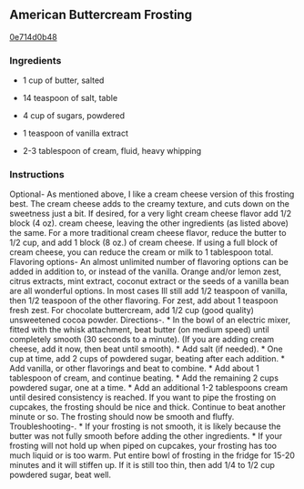 ## American Buttercream Frosting

[0e714d0b48](http://www.food.com/recipe/american-buttercream-frosting-522149)

### Ingredients

 - 1 cup of butter, salted

 - 14 teaspoon of salt, table

 - 4 cup of sugars, powdered

 - 1 teaspoon of vanilla extract

 - 2-3 tablespoon of cream, fluid, heavy whipping

### Instructions

Optional- As mentioned above, I like a cream cheese version of this frosting best. The cream cheese adds to the creamy texture, and cuts down on the sweetness just a bit. If desired, for a very light cream cheese flavor add 1/2 block (4 oz). cream cheese, leaving the other ingredients (as listed above) the same. For a more traditional cream cheese flavor, reduce the butter to 1/2 cup, and add 1 block (8 oz.) of cream cheese. If using a full block of cream cheese, you can reduce the cream or milk to 1 tablespoon total. Flavoring options- An almost unlimited number of flavoring options can be added in addition to, or instead of the vanilla. Orange and/or lemon zest, citrus extracts, mint extract, coconut extract or the seeds of a vanilla bean are all wonderful options. In most cases Ill still add 1/2 teaspoon of vanilla, then 1/2 teaspoon of the other flavoring. For zest, add about 1 teaspoon fresh zest. For chocolate buttercream, add 1/2 cup (good quality) unsweetened cocoa powder. Directions-. * In the bowl of an electric mixer, fitted with the whisk attachment, beat butter (on medium speed) until completely smooth (30 seconds to a minute). (If you are adding cream cheese, add it now, then beat until smooth). * Add salt (if needed). * One cup at time, add 2 cups of powdered sugar, beating after each addition. * Add vanilla, or other flavorings and beat to combine. * Add about 1 tablespoon of cream, and continue beating. * Add the remaining 2 cups powdered sugar, one at a time. * Add an additional 1-2 tablespoons cream until desired consistency is reached. If you want to pipe the frosting on cupcakes, the frosting should be nice and thick. Continue to beat another minute or so. The frosting should now be smooth and fluffy. Troubleshooting-. * If your frosting is not smooth, it is likely because the butter was not fully smooth before adding the other ingredients. * If your frosting will not hold up when piped on cupcakes, your frosting has too much liquid or is too warm. Put entire bowl of frosting in the fridge for 15-20 minutes and it will stiffen up. If it is still too thin, then add 1/4 to 1/2 cup powdered sugar, beat well.